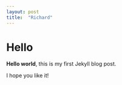```yaml
---
layout: post
title:  "Richard"
---
```


# Hello

**Hello world**, this is my first Jekyll blog post.

I hope you like it!

